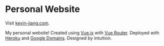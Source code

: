 # Personal Website

Visit [kevin-jiang.com](https://kevin-jiang.com).

My personal website! Created using [Vue.js](https://vuejs.org/) with [Vue Router](https://router.vuejs.org/). Deployed with [Heroku](https://www.heroku.com/) and [Google Domains](https://domains.google/). Designed by intuition.
